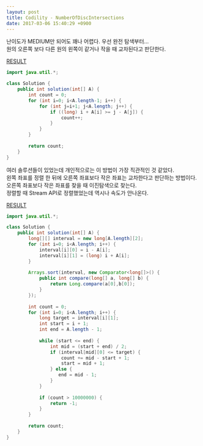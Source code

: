 ```yaml
---
layout: post
title: Codility - NumberOfDiscIntersections
date: 2017-03-06 15:40:29 +0900
---
```


난이도가 MEDIUM만 되어도 꽤나 어렵다. 우선 완전 탐색부터...  
원의 오른쪽 보다 다른 원의 왼쪽이 같거나 작을 때 교차된다고 판단한다.  

[RESULT](https://app.codility.com/demo/results/trainingHWF3C6-FXM)

```java
import java.util.*;

class Solution {
    public int solution(int[] A) {
        int count = 0;
        for (int i=0; i<A.length-1; i++) {
            for (int j=i+1; j<A.length; j++) {
                if ((long) i + A[i] >= j - A[j]) {
                    count++;    
                }           
            }
        }
        
        return count;
    }
}
```

여러 솔루션들이 있었는데 개인적으로는 이 방법이 가장 직관적인 것 같았다.  
왼쪽 좌표를 정렬 한 뒤에 오른쪽 좌표보다 작은 좌표는 교차한다고 판단하는 방법이다.  
오른쪽 좌표보다 작은 좌표를 찾을 때 이진탐색으로 찾는다.  
정렬할 때 Stream API로 정렬했었는데 역시나 속도가 안나온다.  

[RESULT](https://app.codility.com/demo/results/trainingDKEAPS-VDF)

```java
import java.util.*;

class Solution {
    public int solution(int[] A) {
        long[][] interval = new long[A.length][2];
        for (int i=0; i<A.length; i++) {
            interval[i][0] = i - A[i]; 
            interval[i][1] = (long) i + A[i];
        }
        
        Arrays.sort(interval, new Comparator<long[]>() {
            public int compare(long[] a, long[] b) {
                return Long.compare(a[0],b[0]);
            }
        });
        
        int count = 0;
        for (int i=0; i<A.length; i++) {
            long target = interval[i][1];
            int start = i + 1;
            int end = A.length - 1;
            
            while (start <= end) {
                int mid = (start + end) / 2;
                if (interval[mid][0] <= target) {
                    count += mid - start + 1;
                    start = mid + 1;
                } else {
                   end = mid - 1;
                }
            }
            
            if (count > 10000000) {
                return -1;
            }
        }
        
        return count;
    }
}
```

